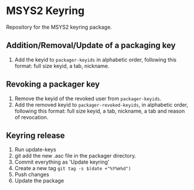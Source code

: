 # MSYS2 Keyring

Repository for the MSYS2 keyring package.

## Addition/Removal/Update of a packaging key

1. Add the keyid to `packager-keyids` in alphabetic order, following this
   format: full size keyid, a tab, nickname.

## Revoking a packager key

1. Remove the keyid of the revoked user from `packager-keyids`.
2. Add the removed keyid to `packager-revoked-keyids`, in alphabetic order,
   following this format: full size keyid, a tab, nickname, a tab and reason of
   revocation.

## Keyring release

1. Run update-keys
2. git add the new .asc file in the packager directory.
3. Commit everything as 'Update keyring'
4. Create a new tag ```git tag -s $(date +"%Y%m%d")```
5. Push changes
6. Update the package
